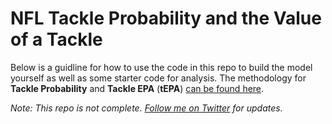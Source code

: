 # NFL Tackle Probability and the Value of a Tackle

Below is a guidline for how to use the code in this repo to build the model yourself as well as some starter code for analysis.
The methodology for **Tackle Probability** and **Tackle EPA** (**tEPA**) [can be found here](https://www.kaggle.com/danitreisman/tackle-probability-and-the-value-of-a-tackle#Analysis).

*Note: This repo is not complete. [Follow me on Twitter](https://twitter.com/DaniTreisman) for updates.*
